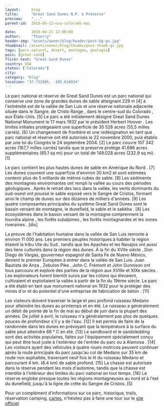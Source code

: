 ```yaml
---
layout:     blog
title:      "Great Sand Dunes N.P. & Preserve"
preview:    "..."
parent-id:  2018-05-12-usa-colorado-mai

date:       2018-04-21 12:00:00
author:     "Thierry"
header-img: "assets/owner/blog/header/post-bg-gs.jpg"
thumbnail: /assets/owner/blog/thumbs/post-thumb-gs.jpg
tags: [parc-naturel, desert, montagne, geologie]
pois: [great-sand]
flickr-text: "Great Sand Dunes"
country: USA 
states: ["Colorado"]
city: 
category: "blog"
location: "37.732885, -105.618924"
---
```


Le parc national et réserve de Great Sand Dunes est un parc national qui conserve une zone de grandes dunes de sable atteignant 229 m [4] à l'extrémité est de la vallée de San Luis et une réserve nationale adjacente située dans le Sangre. de Cristo Range , dans le centre-sud du Colorado , aux États-Unis. [5] Le parc a été initialement désigné Great Sand Dunes National Monument le 17 mars 1932 par le président Herbert Hoover . Les limites initiales protégeaient une superficie de 35 528 acres (55,5 milles carrés). [6] Un changement de frontière et une redésignation en tant que parc national et réserve ont été autorisés le 22 novembre 2000, puis établis par une loi du Congrès le 24 septembre 2004. [2] Le parc couvre 107 342 acres (167,7 milles carrés) tandis que le preserve protège 41.686 acres supplémentaires (65.1 sq mi) pour un total de 149.028 acres (232.9 sq mi). [1]

Le parc contient les plus hautes dunes de sable en Amérique du Nord . [7] Les dunes couvrent une superficie d'environ 30 km2 et sont estimées contenir plus de 5 milliards de mètres cubes de sable. [8] Les sédiments des montagnes environnantes ont rempli la vallée au cours des périodes géologiques . Après le retrait des lacs dans la vallée, les vents dominants du sud-ouest ont poussé le sable exposé vers le Sangre de Cristos, formant ainsi le champ de dunes sur des dizaines de milliers d'années. [9] Les quatre composantes principales du système Great Sand Dunes sont le bassin versant de montagne, le dunefield, le sable et le sabkha . [8] Les écosystèmes dans le bassin versant de la montagne comprennent la toundra alpine , les forêts subalpines , les forêts montagnardes et les zones riveraines . [dix]

La preuve de l'habitation humaine dans la vallée de San Luis remonte à environ 11 000 ans. Les premiers peuples historiques à habiter la région étaient la tribu Ute du Sud , tandis que les Apaches et les Navajos ont aussi des liens culturels dans la région des dunes. À la fin du XVIIe siècle , Don Diego de Vargas, gouverneur espagnol de Santa Fe de Nuevo México, devient le premier Européen à entrer dans la vallée de San Luis. Juan Bautista de Anza , Zebulon Pike , John C. Frémont et John Gunnison ont tous parcouru et exploré des parties de la région aux XVIIIe et XIXe siècles . Les explorateurs furent bientôt suivis par les colons qui élevaient, cultivaient et exploitaient la vallée à partir de la fin du 19ème siècle. Le parc a été établi en tant que monument national en 1932 pour le protéger des mines d'or et du potentiel d'une entreprise de fabrication de béton . [11]

Les visiteurs doivent traverser le large et peu profond ruisseau Medano pour atteindre les dunes au printemps et en été. Le ruisseau a généralement un débit de pointe de la fin de mai au début de juin dans la plupart des années. De juillet à avril, le ruisseau n'a généralement pas plus de quelques pouces de profondeur s'il y a de l'eau. [12] Il est permis de faire de la randonnée dans les dunes en prévoyant que la température à la surface du sable peut atteindre 66 ° C en été. [13] Le sandboard et le sandsledding sont des activités populaires, faites sur l'équipement spécialement conçu qui peut être loué juste à l'extérieur de l'entrée du parc ou à Alamosa . [14] Les visiteurs ayant des véhicules à quatre roues motrices peuvent continuer après la route principale du parc jusqu'au col de Medano sur 35 km de route non asphaltée, traversant neuf fois le lit du ruisseau Medano et parcourant 4 km. (6.4 km) de sable profond. [15] La chasse est autorisée dans la réserve pendant les mois d'automne, tandis que la chasse est interdite à l'intérieur des limites du parc national en tout temps. [16] La réserve englobe presque toutes les régions montagneuses au nord et à l'est du dunefield, jusqu'à la ligne de crête du Sangre de Cristos. [5]

Pour un complément d'informations sur ce parc, historique, trails, réservation camping, [cartes](https://www.nps.gov/grsa/planyourvisit/maps.htm), n'hésitez pas à faire une tour sur le [site officiel](http://www.www.nps.gov/grsa/index.htm).  